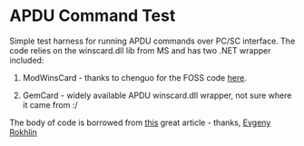 APDU Command Test
=================
Simple test harness for running APDU commands over PC/SC interface. The code relies on the winscard.dll lib from MS and has two .NET wrapper included:

1. ModWinsCard - thanks to chenguo for the FOSS code [here](http://code.google.com/p/chenguo/source/browse/trunk/DriverTest/DriverTest/ModWinsCard.cs?spec=svn262&r=262).

2. GemCard - widely available APDU winscard.dll wrapper, not sure where it came from :/

The body of code is borrowed from [this](http://justmycode.blogspot.com/2009/07/smart-cards-hurt-2.html) great article - thanks, [Evgeny Rokhlin](https://plus.google.com/112677661119561622427)

